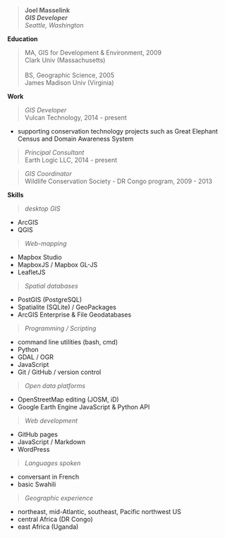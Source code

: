 >**Joel Masselink**<br>
***GIS Developer***<br>
*Seattle, Washington*

**Education**
>MA, GIS for Development & Environment, 2009<br>
Clark Univ (Massachusetts)<br><br>
>BS, Geographic Science, 2005<br> James Madison Univ (Virginia) <br>

**Work**
>*GIS Developer* <br>
Vulcan Technology, 2014 - present<br>
- supporting conservation technology projects such as Great Elephant Census and Domain Awareness System

>*Principal Consultant*<br>
Earth Logic LLC, 2014 - present

>*GIS Coordinator*<br>
Wildlife Conservation Society - DR Congo program,
2009 - 2013

**Skills**
>*desktop GIS*
- ArcGIS
- QGIS

>*Web-mapping*
- Mapbox Studio
- MapboxJS / Mapbox GL-JS
- LeafletJS

>*Spatial databases*
- PostGIS (PostgreSQL)
- Spatialite (SQLite) / GeoPackages
- ArcGIS Enterprise & File Geodatabases

>*Programming / Scripting*
- command line utilities (bash, cmd)
- Python
- GDAL / OGR
- JavaScript
- Git / GitHub / version control

>*Open data platforms*
- OpenStreetMap editing (JOSM, iD)
- Google Earth Engine JavaScript & Python API

>*Web development*
- GitHub pages
- JavaScript / Markdown
- WordPress

>*Languages spoken*
- conversant in French
- basic Swahili

>*Geographic experience*
- northeast, mid-Atlantic, southeast, Pacific northwest US
- central Africa (DR Congo)
- east Africa (Uganda)
